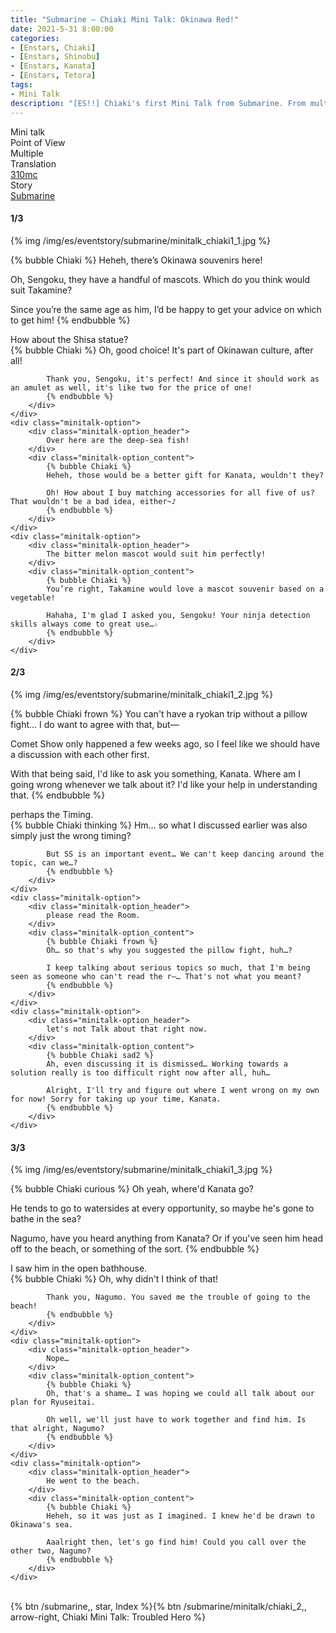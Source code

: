 ```yaml
---
title: "Submarine – Chiaki Mini Talk: Okinawa Red!"
date: 2021-5-31 8:00:00
categories:
- [Enstars, Chiaki]
- [Enstars, Shinobu]
- [Enstars, Kanata]
- [Enstars, Tetora]
tags:
- Mini Talk
description: "[ES!!] Chiaki's first Mini Talk from Submarine. From multiple POVs."
---
```

<div class="three-wrapper" style="--storyColor:#965e7d;--storyColor-rgb:150,94,125;--storyColor-h:326.8;--storyColor-s: 23%;--storyColor-l:47.8%;">
    <div class="info-area">
        <div class="info">
            <div class="info-item characters">
                <div class="label">
                    Mini talk
                </div>
                <div class="value">
								<a href="/categories/Enstars/Chiaki" character="Chiaki"></a> <a href="/categories/Enstars/Shinobu" character="Shinobu"></a> <a href="/categories/Enstars/Kanata" character="Kanata"></a> <a href="/categories/Enstars/Tetora" character="Tetora"></a>
                </div>
            </div>
            <div class="info-item one">
                <div class="label">
                    Point of View
                </div>
                <div class="value">
                    Multiple
                </div>
            </div>
            <div class="info-item two">
                <div class="label">
                    Translation
                </div>
                <div class="value">
                    <a href="/about">310mc</a>
                </div>
            </div>
            <div class="info-item three">
                <div class="label">
                   Story
                </div>
                <div class="value">
                    <a href="/submarine">Submarine</a>
                </div>
            </div>
        </div>
    </div>
</div>

<!-- more -->

#### <div mt="rare"></div> 1/3

{% img /img/es/eventstory/submarine/minitalk_chiaki1_1.jpg %}

{% bubble Chiaki %}
Heheh, there’s Okinawa souvenirs here!

Oh, Sengoku, they have a handful of mascots. Which do you think would suit Takamine?

Since you’re the same age as him, I’d be happy to get your advice on which to get him!
{% endbubble %}

<div class="minitalk" character="Shinobu">
    <div class="minitalk-option">
        <div class="minitalk-option_header">
            How about the Shisa statue?
        </div>
        <div class="minitalk-option_content">
            {% bubble Chiaki %}
            Oh, good choice! It's part of Okinawan culture, after all!

            Thank you, Sengoku, it's perfect! And since it should work as an amulet as well, it's like two for the price of one!
			{% endbubble %}
        </div>
    </div>
    <div class="minitalk-option">
        <div class="minitalk-option_header">
            Over here are the deep-sea fish!
        </div>
        <div class="minitalk-option_content">
            {% bubble Chiaki %}
            Heheh, those would be a better gift for Kanata, wouldn't they?

            Oh! How about I buy matching accessories for all five of us? That wouldn't be a bad idea, either~♪
			{% endbubble %}
        </div>
    </div>
    <div class="minitalk-option">
        <div class="minitalk-option_header">
            The bitter melon mascot would suit him perfectly!
        </div>
        <div class="minitalk-option_content">
            {% bubble Chiaki %}
            You’re right, Takamine would love a mascot souvenir based on a vegetable!

            Hahaha, I'm glad I asked you, Sengoku! Your ninja detection skills always come to great use…☆
			{% endbubble %}
        </div>
    </div>
</div>

#### <div mt="rare"></div> 2/3

{% img /img/es/eventstory/submarine/minitalk_chiaki1_2.jpg %}

{% bubble Chiaki frown %}
You can't have a ryokan trip without a pillow fight… I do want to agree with that, but—

Comet Show only happened a few weeks ago, so I feel like we should have a discussion with each other first.

With that being said, I'd like to ask you something, Kanata. Where am I going wrong whenever we talk about it? I'd like your help in understanding that.
{% endbubble %}

<div class="minitalk" character="Kanata">
    <div class="minitalk-option">
        <div class="minitalk-option_header">
            perhaps the Timing.
        </div>
        <div class="minitalk-option_content">
            {% bubble Chiaki thinking %}
            Hm… so what I discussed earlier was also simply just the wrong timing?

            But SS is an important event… We can't keep dancing around the topic, can we…?
			{% endbubble %}
        </div>
    </div>
    <div class="minitalk-option">
        <div class="minitalk-option_header">
            please read the Room.
        </div>
        <div class="minitalk-option_content">
            {% bubble Chiaki frown %}
            Oh… so that's why you suggested the pillow fight, huh…?

            I keep talking about serious topics so much, that I'm being seen as someone who can't read the r—… That's not what you meant?
			{% endbubble %}
        </div>
    </div>
    <div class="minitalk-option">
        <div class="minitalk-option_header">
            let's not Talk about that right now.
        </div>
        <div class="minitalk-option_content">
            {% bubble Chiaki sad2 %}
            Ah, even discussing it is dismissed… Working towards a solution really is too difficult right now after all, huh…

            Alright, I'll try and figure out where I went wrong on my own for now! Sorry for taking up your time, Kanata.
			{% endbubble %}
        </div>
    </div>
</div>

#### <div mt="rare"></div> 3/3

{% img /img/es/eventstory/submarine/minitalk_chiaki1_3.jpg %}

{% bubble Chiaki curious %}
Oh yeah, where'd Kanata go?

He tends to go to watersides at every opportunity, so maybe he's gone to bathe in the sea?

Nagumo, have you heard anything from Kanata? Or if you've seen him head off to the beach, or something of the sort.
{% endbubble %}

<div class="minitalk" character="Tetora">
    <div class="minitalk-option">
        <div class="minitalk-option_header">
          I saw him in the open bathhouse.
        </div>
        <div class="minitalk-option_content">
            {% bubble Chiaki %}
            Oh, why didn't I think of that!

            Thank you, Nagumo. You saved me the trouble of going to the beach!
			{% endbubble %}
        </div>
    </div>
    <div class="minitalk-option">
        <div class="minitalk-option_header">
            Nope…
        </div>
        <div class="minitalk-option_content">
            {% bubble Chiaki %}
            Oh, that's a shame… I was hoping we could all talk about our plan for Ryuseitai.

            Oh well, we'll just have to work together and find him. Is that alright, Nagumo?
			{% endbubble %}
        </div>
    </div>
    <div class="minitalk-option">
        <div class="minitalk-option_header">
            He went to the beach.
        </div>
        <div class="minitalk-option_content">
            {% bubble Chiaki %}
            Heheh, so it was just as I imagined. I knew he'd be drawn to Okinawa's sea.

            Aaalright then, let's go find him! Could you call over the other two, Nagumo?
			{% endbubble %}
        </div>
    </div>
</div>
<br>
<div toc>{% btn /submarine,, star, Index %}{% btn /submarine/minitalk/chiaki_2,, arrow-right, Chiaki Mini Talk: Troubled Hero %}</div>
